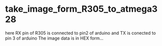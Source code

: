 # take_image_form_R305_to_atmega328
here RX pin of R305 is connected to pin2 of arduino and TX is conected to pin 3 of arduino
The image data is in HEX form...
